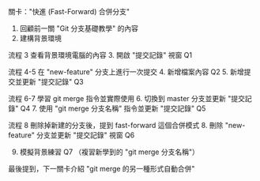 關卡："快進 (Fast-Forward) 合併分支"

1. 回顧前一關 "Git 分支基礎教學" 的內容
2. 建構背景環境

流程 3 查看背景環境電腦的內容
3. 開啟 "提交記錄" 視窗     Q1
   
流程 4-5 在 "new-feature" 分支上進行一次提交
4. 新增檔案內容             Q2
5. 新增提交並更新 "提交記錄" Q3

流程 6-7 學習 git merge 指令並實際使用
6. 切換到 master 分支並更新 "提交記錄"  Q4
7. 使用 "git merge 分支名稱" 指令並更新 "提交記錄"  Q5

流程 8 刪除掉新建的分支後，提到 fast-forward 這個合併模式
8.  刪除 "new-feature" 分支並更新 "提交記錄" 視窗   Q6

9.   模擬背景練習   Q7
    （複習新學到的 "git merge 分支名稱"）

最後提到，下一關卡介紹 "git merge 的另一種形式自動合併"